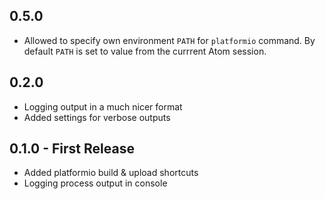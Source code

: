 ## 0.5.0
* Allowed to specify own environment `PATH` for `platformio` command.
  By default `PATH` is set to value from the currrent Atom session.

## 0.2.0
* Logging output in a much nicer format
* Added settings for verbose outputs

## 0.1.0 - First Release
* Added platformio build & upload shortcuts
* Logging process output in console
